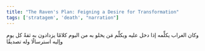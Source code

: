 ```yaml
---
title: "The Raven's Plan: Feigning a Desire for Transformation"
tags: ['stratagem', 'death', "narration"]
---
```


 وكان الغراب يكلِّمه إذا دخل عليه ويكلِّم مَن يخلو به من البوم كلامًا يزدادون به ثقةً كل يوم وإليه استرسالًا وله تصديقًا
